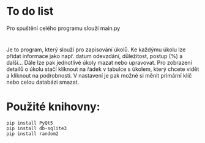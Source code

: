 # To do list

Pro spuštění celého programu slouží main.py

#

Je to program, který slouží pro zapisování úkolů. Ke každýmu úkolu lze přidat informace jako např. datum odevzdání, důležitost, postup (%) a další... Dále lze pak jednotlivé úkoly mazat nebo upravovat. Pro zobrazení detailů o úkolu stačí kliknout na řádek v tabulce s úkolem, který chcete vidět a kliknout na podrobnosti. V nastavení je pak možné si měnit primární klíč nebo celou databázi smazat.


# Použité knihovny:
```
pip install PyQt5
pip install db-sqlite3
pip install random2
```

